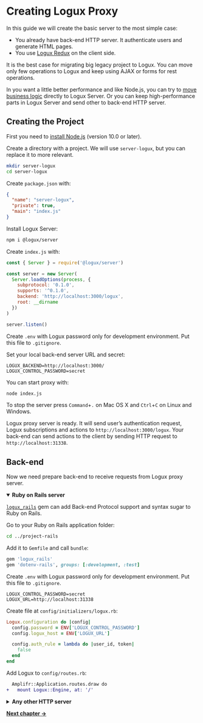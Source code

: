# Creating Logux Proxy

In this guide we will create the basic server to the most simple case:

* You already have back-end HTTP server. It authenticate users
  and generate HTML pages.
* You use [Logux Redux] on the client side.

It is the best case for migrating big legacy project to Logux.
You can move only few operations to Logux and keep using AJAX or forms
for rest operations.

In you want a little better performance and like Node.js, you can try
to [move business logic] directly to Logux Server. Or you can keep
high-performance parts in Logux Server and send other to back-end HTTP server.

[move business logic]: ./1-creating-server.md
[Logux Redux]: ./3-creating-redux.md


## Creating the Project

First you need to [install Node.js] (version 10.0 or later).

Create a directory with a project. We will use `server-logux`, but you can
replace it to more relevant.

```sh
mkdir server-logux
cd server-logux
```

Create `package.json` with:

```json
{
  "name": "server-logux",
  "private": true,
  "main": "index.js"
}
```

Install Logux Server:

```sh
npm i @logux/server
```

Create `index.js` with:

```js
const { Server } = require('@logux/server')

const server = new Server(
  Server.loadOptions(process, {
    subprotocol: '0.1.0',
    supports: '^0.1.0',
    backend: 'http://localhost:3000/logux',
    root: __dirname
  })
)

server.listen()
```

Create `.env` with Logux password only for development environment.
Put this file to `.gitignore`.

Set your local back-end server URL and secret:

```
LOGUX_BACKEND=http://localhost:3000/
LOGUX_CONTROL_PASSWORD=secret
```

You can start proxy with:

```sh
node index.js
```

To stop the server press `Command`+`.` on Mac OS X and `Ctrl`+`C` on Linux
and Windows.

Logux proxy server is ready. It will send user’s authentication request,
Logux subscriptions and actions to `http://localhost:3000/logux`.
Your back-end can send actions to the client by sending HTTP request
to `http://localhost:31338`.

[install Node.js]: https://nodejs.org/en/download/package-manager/


## Back-end

Now we need prepare back-end to receive requests from Logux proxy server.

<details open><summary><b>Ruby on Rails server</b></summary>

[`logux_rails`] gem can add Back-end Protocol support and syntax sugar
to Ruby on Rails.

Go to your Ruby on Rails application folder:

```sh
cd ../project-rails
```

Add it to `Gemfile` and call `bundle`:

```ruby
gem 'logux_rails'
gem 'dotenv-rails', groups: [:development, :test]
```

Create `.env` with Logux password only for development environment.
Put this file to `.gitignore`.

```
LOGUX_CONTROL_PASSWORD=secret
LOGUX_URL=http://localhost:31338
```

Create file at `config/initializers/logux.rb`:

```ruby
Logux.configuration do |config|
  config.password = ENV['LOGUX_CONTROL_PASSWORD']
  config.logux_host = ENV['LOGUX_URL']

  config.auth_rule = lambda do |user_id, token|
    false
  end
end
```

Add Logux to `config/routes.rb`:

```diff
  Amplifr::Application.routes.draw do
+   mount Logux::Engine, at: '/'
```

</details>
<details><summary><b>Any other HTTP server</b></summary>

1. Read about **[Logux Back-end Protocol]**.
2. Implement protocol in your HTTP server.
3. You can create open source Logux library for you environment.
   Feel free to ask for help in [Logux support chat].

[Logux support chat]: https://gitter.im/logux/logux

</details>

[Logux Back-end Protocol]: ../backend-protocol/spec.md
[`logux_rails`]: https://github.com/logux/logux_rails

**[Next chapter →](./4-replacing-redux.md)**
